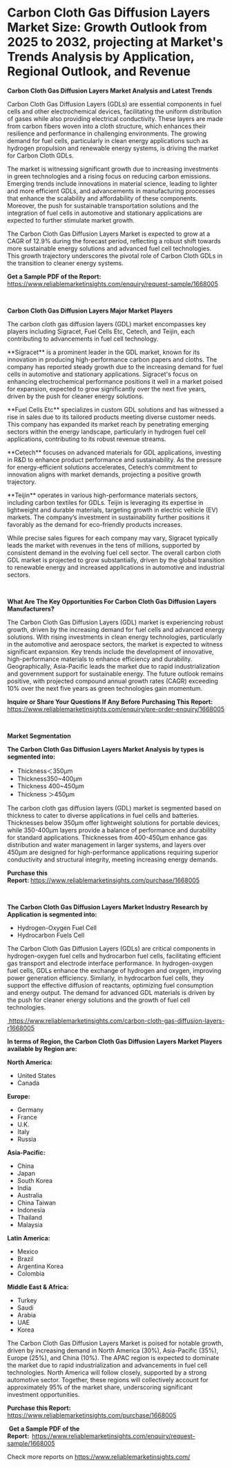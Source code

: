 <p><h1>Carbon Cloth Gas Diffusion Layers Market Size: Growth Outlook from 2025 to 2032, projecting at Market's Trends Analysis by Application, Regional Outlook, and Revenue</h1></p><p><strong>Carbon Cloth Gas Diffusion Layers Market Analysis and Latest Trends</strong></p>
<p><p>Carbon Cloth Gas Diffusion Layers (GDLs) are essential components in fuel cells and other electrochemical devices, facilitating the uniform distribution of gases while also providing electrical conductivity. These layers are made from carbon fibers woven into a cloth structure, which enhances their resilience and performance in challenging environments. The growing demand for fuel cells, particularly in clean energy applications such as hydrogen propulsion and renewable energy systems, is driving the market for Carbon Cloth GDLs.</p><p>The market is witnessing significant growth due to increasing investments in green technologies and a rising focus on reducing carbon emissions. Emerging trends include innovations in material science, leading to lighter and more efficient GDLs, and advancements in manufacturing processes that enhance the scalability and affordability of these components. Moreover, the push for sustainable transportation solutions and the integration of fuel cells in automotive and stationary applications are expected to further stimulate market growth.</p><p>The Carbon Cloth Gas Diffusion Layers Market is expected to grow at a CAGR of 12.9% during the forecast period, reflecting a robust shift towards more sustainable energy solutions and advanced fuel cell technologies. This growth trajectory underscores the pivotal role of Carbon Cloth GDLs in the transition to cleaner energy systems.</p></p>
<p><strong>Get a Sample PDF of the Report:&nbsp;</strong> <a href="https://www.reliablemarketinsights.com/enquiry/request-sample/1668005?utm_campaign=1937&utm_medium=2&utm_source=Github&utm_content=ia&utm_term=08032025&utm_id=carbon-cloth-gas-diffusion-layers">https://www.reliablemarketinsights.com/enquiry/request-sample/1668005</a></p>
<p>&nbsp;</p>
<p><strong>Carbon Cloth Gas Diffusion Layers Major Market Players</strong></p>
<p><p>The carbon cloth gas diffusion layers (GDL) market encompasses key players including Sigracet, Fuel Cells Etc, Cetech, and Teijin, each contributing to advancements in fuel cell technology.</p><p>**Sigracet** is a prominent leader in the GDL market, known for its innovation in producing high-performance carbon papers and cloths. The company has reported steady growth due to the increasing demand for fuel cells in automotive and stationary applications. Sigracet's focus on enhancing electrochemical performance positions it well in a market poised for expansion, expected to grow significantly over the next five years, driven by the push for cleaner energy solutions.</p><p>**Fuel Cells Etc** specializes in custom GDL solutions and has witnessed a rise in sales due to its tailored products meeting diverse customer needs. This company has expanded its market reach by penetrating emerging sectors within the energy landscape, particularly in hydrogen fuel cell applications, contributing to its robust revenue streams.</p><p>**Cetech** focuses on advanced materials for GDL applications, investing in R&D to enhance product performance and sustainability. As the pressure for energy-efficient solutions accelerates, Cetech’s commitment to innovation aligns with market demands, projecting a positive growth trajectory.</p><p>**Teijin** operates in various high-performance materials sectors, including carbon textiles for GDLs. Teijin is leveraging its expertise in lightweight and durable materials, targeting growth in electric vehicle (EV) markets. The company’s investment in sustainability further positions it favorably as the demand for eco-friendly products increases.</p><p>While precise sales figures for each company may vary, Sigracet typically leads the market with revenues in the tens of millions, supported by consistent demand in the evolving fuel cell sector. The overall carbon cloth GDL market is projected to grow substantially, driven by the global transition to renewable energy and increased applications in automotive and industrial sectors.</p></p>
<p>&nbsp;</p>
<p><strong>What Are The Key Opportunities For Carbon Cloth Gas Diffusion Layers Manufacturers?</strong></p>
<p><p>The Carbon Cloth Gas Diffusion Layers (GDL) market is experiencing robust growth, driven by the increasing demand for fuel cells and advanced energy solutions. With rising investments in clean energy technologies, particularly in the automotive and aerospace sectors, the market is expected to witness significant expansion. Key trends include the development of innovative, high-performance materials to enhance efficiency and durability. Geographically, Asia-Pacific leads the market due to rapid industrialization and government support for sustainable energy. The future outlook remains positive, with projected compound annual growth rates (CAGR) exceeding 10% over the next five years as green technologies gain momentum.</p></p>
<p><strong>Inquire or Share Your Questions If Any Before Purchasing This Report:</strong> <a href="https://www.reliablemarketinsights.com/enquiry/pre-order-enquiry/1668005?utm_campaign=1937&utm_medium=2&utm_source=Github&utm_content=ia&utm_term=08032025&utm_id=carbon-cloth-gas-diffusion-layers">https://www.reliablemarketinsights.com/enquiry/pre-order-enquiry/1668005</a></p>
<p>&nbsp;</p>
<p><strong>Market Segmentation</strong></p>
<p><strong>The Carbon Cloth Gas Diffusion Layers Market Analysis by types is segmented into:</strong></p>
<p><ul><li>Thickness＜350μm</li><li>Thickness350~400μm</li><li>Thickness 400~450μm</li><li>Thickness ＞450μm</li></ul></p>
<p><p>The carbon cloth gas diffusion layers (GDL) market is segmented based on thickness to cater to diverse applications in fuel cells and batteries. Thicknesses below 350μm offer lightweight solutions for portable devices, while 350-400μm layers provide a balance of performance and durability for standard applications. Thicknesses from 400-450μm enhance gas distribution and water management in larger systems, and layers over 450μm are designed for high-performance applications requiring superior conductivity and structural integrity, meeting increasing energy demands.</p></p>
<p><strong>Purchase this Report:&nbsp;</strong><a href="https://www.reliablemarketinsights.com/purchase/1668005?utm_campaign=1937&utm_medium=2&utm_source=Github&utm_content=ia&utm_term=08032025&utm_id=carbon-cloth-gas-diffusion-layers">https://www.reliablemarketinsights.com/purchase/1668005</a></p>
<p>&nbsp;</p>
<p><strong>The Carbon Cloth Gas Diffusion Layers Market Industry Research by Application is segmented into:</strong></p>
<p><ul><li>Hydrogen-Oxygen Fuel Cell</li><li>Hydrocarbon Fuels Cell</li></ul></p>
<p><p>The Carbon Cloth Gas Diffusion Layers (GDLs) are critical components in hydrogen-oxygen fuel cells and hydrocarbon fuel cells, facilitating efficient gas transport and electrode interface performance. In hydrogen-oxygen fuel cells, GDLs enhance the exchange of hydrogen and oxygen, improving power generation efficiency. Similarly, in hydrocarbon fuel cells, they support the effective diffusion of reactants, optimizing fuel consumption and energy output. The demand for advanced GDL materials is driven by the push for cleaner energy solutions and the growth of fuel cell technologies.</p></p>
<p><a href="https://www.reliablemarketinsights.com/carbon-cloth-gas-diffusion-layers-r1668005?utm_campaign=1937&utm_medium=2&utm_source=Github&utm_content=ia&utm_term=08032025&utm_id=carbon-cloth-gas-diffusion-layers">&nbsp;https://www.reliablemarketinsights.com/carbon-cloth-gas-diffusion-layers-r1668005</a></p>
<p><strong>In terms of Region, the Carbon Cloth Gas Diffusion Layers Market Players available by Region are:</strong></p>
<p>
    <p> <strong> North America: </strong>
        <ul>
            <li>United States</li>
            <li>Canada</li>
        </ul>
        </p> 
    <p> <strong> Europe: </strong>
        <ul>
            <li>Germany</li>
            <li>France</li>
            <li>U.K.</li>
            <li>Italy</li>
            <li>Russia</li>
        </ul>
        </p> 
    <p> <strong> Asia-Pacific: </strong>
        <ul>
            <li>China</li>
            <li>Japan</li>
            <li>South Korea</li>
            <li>India</li>
            <li>Australia</li>
            <li>China Taiwan</li>
            <li>Indonesia</li>
            <li>Thailand</li>
            <li>Malaysia</li>
        </ul>
        </p> 
    <p> <strong> Latin America: </strong>
        <ul>
            <li>Mexico</li>
            <li>Brazil</li>
            <li>Argentina Korea</li>
            <li>Colombia</li>
        </ul>
        </p> 
    <p> <strong> Middle East & Africa: </strong>
        <ul>
            <li>Turkey</li>
            <li>Saudi</li>
            <li>Arabia</li>
            <li>UAE</li>
            <li>Korea</li>
        </ul>
    </p>
    </p>
<p><p>The Carbon Cloth Gas Diffusion Layers Market is poised for notable growth, driven by increasing demand in North America (30%), Asia-Pacific (35%), Europe (25%), and China (10%). The APAC region is expected to dominate the market due to rapid industrialization and advancements in fuel cell technologies. North America will follow closely, supported by a strong automotive sector. Together, these regions will collectively account for approximately 95% of the market share, underscoring significant investment opportunities.</p></p>
<p><strong>Purchase this Report: </strong><a href="https://www.reliablemarketinsights.com/purchase/1668005?utm_campaign=1937&utm_medium=2&utm_source=Github&utm_content=ia&utm_term=08032025&utm_id=carbon-cloth-gas-diffusion-layers">https://www.reliablemarketinsights.com/purchase/1668005</a></p>
<p>&nbsp;<strong>Get a Sample PDF of the Report:&nbsp;&nbsp;</strong><a href="https://www.reliablemarketinsights.com/enquiry/request-sample/1668005?utm_campaign=1937&utm_medium=2&utm_source=Github&utm_content=ia&utm_term=08032025&utm_id=carbon-cloth-gas-diffusion-layers">https://www.reliablemarketinsights.com/enquiry/request-sample/1668005</a></p>
<p><strong></strong></p>
<p>Check more reports on <a href="https://www.reliablemarketinsights.com/?utm_campaign=1937&utm_medium=2&utm_source=Github&utm_content=ia&utm_term=08032025&utm_id=carbon-cloth-gas-diffusion-layers">https://www.reliablemarketinsights.com/</a></p>